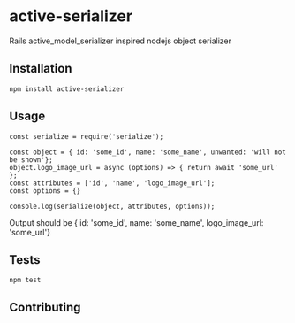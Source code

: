 # active-serializer
Rails active_model_serializer inspired nodejs object serializer

## Installation

  `npm install active-serializer`

## Usage

    const serialize = require('serialize');

    const object = { id: 'some_id', name: 'some_name', unwanted: 'will not be shown'};
    object.logo_image_url = async (options) => { return await 'some_url' };
    const attributes = ['id', 'name', 'logo_image_url'];
    const options = {}

    console.log(serialize(object, attributes, options));
  
  
  Output should be { id: 'some_id', name: 'some_name', logo_image_url: 'some_url'}


## Tests

  `npm test`

## Contributing
